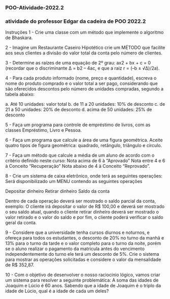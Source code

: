 ### POO-Atividade-2022.2

<div>
<h3>atividade do professor Edgar da cadeira de POO 2022.2</h3>
</div>

Instruções
1 - Crie uma classe com um método que implemente o algoritmo de Bhaskara.

2 - Imagine um Restaurante Caseiro Hipotético crie um MÉTODO que facilite aos seus clientes a divisão do valor total da conta pelo número de clientes.

3 - Determine as raízes de uma equação de 2º grau: ax2 + bx + c = 0 (recordar que o discriminante Δ = b2 – 4ac, e que a raiz r = (–b ± √Δ)/2a).

4 - Para cada produto informado (nome, preço e quantidade), escreva o nome do produto comprado e o valor total a ser pago, considerando que são oferecidos descontos pelo número de unidades compradas, segundo a tabela abaixo:

a. Até 10 unidades: valor total
b. de 11 a 20 unidades: 10% de desconto
c. de 21 a 50 unidades: 20% de desconto
d. acima de 50 unidades: 25% de desconto

5 - Faça um programa para controle de empréstimo de livros, com as classes Empréstimo, Livro e Pessoa.

6 - Faça um programa que calcule a área de uma figura geométrica. Aceite quatro tipos de figura geométrica: quadrado, retângulo, triângulo e círculo.

7 - Faça um método que calcule a média de um aluno de acordo com o critério definido neste curso: Nota acima de 6 à “Aprovado” Nota entre 4 e 6 à Conceito “Recuperação” Nota abaixo de 4 à Conceito “Reprovado”.

8 - Crie um sistema de caixa eletrônico, onde terá as seguintes operações: Será disponibilizado um MENU contendo as seguintes operações  

Depositar dinheiro 
Retirar dinheiro 
Saldo da conta 

Dentro de cada operação deverá ser mostrado o saldo parcial da conta, exemplo: O cliente irá depositar o valor de R$ 100,00 e deverá ser mostrado o seu saldo atual, quando o cliente retirar dinheiro deverá ser mostrado o valor retirado e o valor do saldo e por fim, o cliente poderá verificar o saldo geral da conta. 

9 -  Considere  que a universidade tenha cursos diurnos e noturnos, e ofereça para todos os estudantes, o desconto de 20% no turno da manhã e 13% para o turno da tarde e o valor completo para o turno da noite, porém se o aluno realizar o pagamento da matricula antes do vencimento independentemente do turno ele terá um desconto de 5%. Crie o sistema para mostrar as operações solicitadas e considere o valor da mensalidade de R$ 352,87. 

10 - Com o objetivo de desenvolver o nosso raciocínio lógico, vamos criar um sistema para resolver a seguinte problemática: A soma das idades de Joaquim e Lúcio é 60 anos. Sabendo que a idade de Joaquim é o triplo da idade de Lúcio, qual é a idade de cada um deles? 
